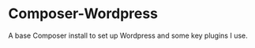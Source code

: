 Composer-Wordpress
==================

A base Composer install to set up Wordpress and some key plugins I use.
